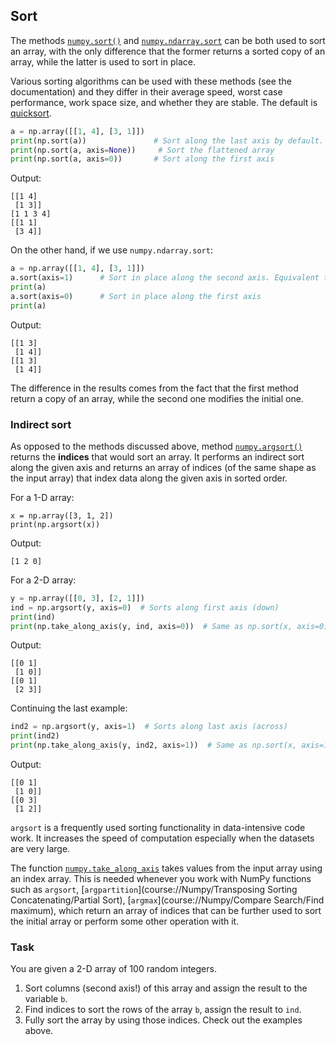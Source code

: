 ## Sort

The methods [`numpy.sort()`](https://numpy.org/doc/stable/reference/generated/numpy.sort.html?highlight=sort#numpy.sort) 
and [`numpy.ndarray.sort`](https://numpy.org/doc/stable/reference/generated/numpy.ndarray.sort.html#numpy.ndarray.sort) can be both used to sort an array, with 
the only difference that the former returns a sorted copy of an array, while the latter is used 
to sort in place.

<div class="hint">

Various sorting algorithms can be used with these methods (see the documentation) and they differ in 
their average speed, worst case performance, work space size, and whether they are stable.
The default is [quicksort](https://en.wikipedia.org/wiki/Quicksort).
</div> 

```python
a = np.array([[1, 4], [3, 1]])
print(np.sort(a))               # Sort along the last axis by default. Returns a copy!
print(np.sort(a, axis=None))     # Sort the flattened array
print(np.sort(a, axis=0))       # Sort along the first axis
```
Output:
```text
[[1 4]      
 [1 3]]
[1 1 3 4]  
[[1 1]      
 [3 4]]
```
On the other hand, if we use `numpy.ndarray.sort`:
```python
a = np.array([[1, 4], [3, 1]])
a.sort(axis=1)      # Sort in place along the second axis. Equivalent to `a.sort()`
print(a)
a.sort(axis=0)      # Sort in place along the first axis
print(a)
```
Output:
```text
[[1 3]
 [1 4]]
[[1 3]
 [1 4]]
```
The difference in the results comes from the fact that the first method return a copy of an array, while
the second one modifies the initial one.

### Indirect sort
As opposed to the methods discussed above, method [`numpy.argsort()`](https://numpy.org/doc/stable/reference/generated/numpy.argsort.html#numpy.argsort) returns the **indices**
that would sort an array. 
It performs an indirect sort along the given axis and returns an array of indices (of the 
same shape as the input array) that index data along the given axis in sorted order.

For a 1-D array:
```text
x = np.array([3, 1, 2])
print(np.argsort(x))
```
Output:
```text
[1 2 0]
```
For a 2-D array:
```python
y = np.array([[0, 3], [2, 1]])
ind = np.argsort(y, axis=0)  # Sorts along first axis (down)
print(ind)
print(np.take_along_axis(y, ind, axis=0))  # Same as np.sort(x, axis=0)
```
Output:
```text
[[0 1]
 [1 0]]
[[0 1]
 [2 3]]
```
Continuing the last example:
```python
ind2 = np.argsort(y, axis=1)  # Sorts along last axis (across)
print(ind2)
print(np.take_along_axis(y, ind2, axis=1))  # Same as np.sort(x, axis=1)
```
Output:
```text
[[0 1]
 [1 0]]
[[0 3]
 [1 2]]
```
`argsort` is a frequently used sorting functionality in data-intensive code work. It increases the speed of 
computation especially when the datasets are very large.

The function [`numpy.take_along_axis`](https://numpy.org/doc/stable/reference/generated/numpy.take_along_axis.html)
takes values from the input array using an index array. This is needed whenever you
work with NumPy functions such as `argsort`, [`argpartition`](course://Numpy/Transposing Sorting Concatenating/Partial Sort), [`argmax`](course://Numpy/Compare Search/Find maximum), which 
return an array of indices that can be further used to sort the initial array or perform some other operation
with it.

### Task
You are given a 2-D array of 100 random integers.
1. Sort columns (second axis!) of this array and assign the result to the variable `b`.
2. Find indices to sort the rows of the array `b`, assign the result to `ind`.
3. Fully sort the array by using those indices. Check out the examples above.